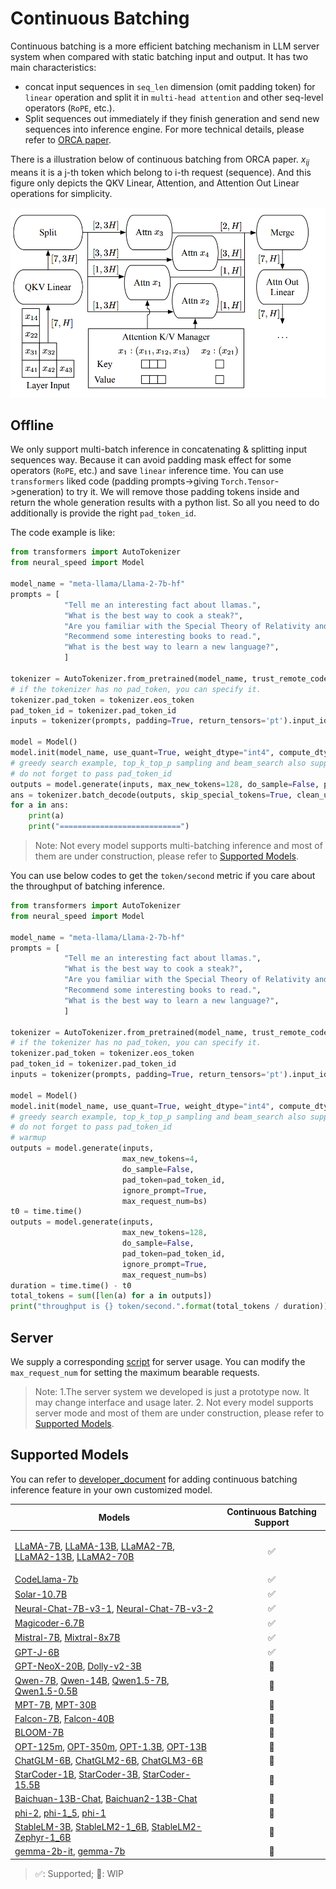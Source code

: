 Continuous Batching
=======

Continuous batching is a more efficient batching mechanism in LLM server system when compared with static batching input and output. It has two main characteristics:
- concat input sequences in `seq_len` dimension (omit padding token) for `linear` operation and split it in `multi-head attention` and other seq-level operators (`RoPE`, etc.).
- Split sequences out immediately if they finish generation and send new sequences into inference engine.
For more technical details, please refer to [ORCA paper](https://www.usenix.org/system/files/osdi22-yu.pdf).

There is a illustration below of continuous batching from ORCA paper. $x_{ij}$ means it is a j-th token which belong to i-th request (sequence). And this figure only depicts the QKV Linear, Attention, and
Attention Out Linear operations for simplicity.

![ORCA continuous batching inference](./imgs/ORCA_batching.png)

## Offline
We only support multi-batch inference in concatenating & splitting input sequences way. Because it can avoid padding mask effect for some operators (`RoPE`, etc.) and save `linear` inference time. You can use `transformers` liked code (padding prompts->giving `Torch.Tensor`->generation) to try it. We will remove those padding tokens inside and return the whole generation results with a python list. So all you need to do additionally is provide the right `pad_token_id`.

The code example is like:
```python
from transformers import AutoTokenizer
from neural_speed import Model

model_name = "meta-llama/Llama-2-7b-hf"
prompts = [
            "Tell me an interesting fact about llamas.",
            "What is the best way to cook a steak?",
            "Are you familiar with the Special Theory of Relativity and can you explain it to me?",
            "Recommend some interesting books to read.",
            "What is the best way to learn a new language?",
            ]

tokenizer = AutoTokenizer.from_pretrained(model_name, trust_remote_code=True, padding_side="left")
# if the tokenizer has no pad_token, you can specify it.
tokenizer.pad_token = tokenizer.eos_token
pad_token_id = tokenizer.pad_token_id
inputs = tokenizer(prompts, padding=True, return_tensors='pt').input_ids

model = Model()
model.init(model_name, use_quant=True, weight_dtype="int4", compute_dtype="int8")
# greedy search example, top_k_top_p sampling and beam_search also supported
# do not forget to pass pad_token_id
outputs = model.generate(inputs, max_new_tokens=128, do_sample=False, pad_token=pad_token_id)
ans = tokenizer.batch_decode(outputs, skip_special_tokens=True, clean_up_tokenization_spaces=False)
for a in ans:
    print(a)
    print("===========================")
```
> Note: Not every model supports multi-batching inference and most of them are under construction, please refer to [Supported Models](#supported-models).

You can use below codes to get the `token/second` metric if you care about the throughput of batching inference.
```python
from transformers import AutoTokenizer
from neural_speed import Model

model_name = "meta-llama/Llama-2-7b-hf"
prompts = [
            "Tell me an interesting fact about llamas.",
            "What is the best way to cook a steak?",
            "Are you familiar with the Special Theory of Relativity and can you explain it to me?",
            "Recommend some interesting books to read.",
            "What is the best way to learn a new language?",
            ]

tokenizer = AutoTokenizer.from_pretrained(model_name, trust_remote_code=True, padding_side="left")
# if the tokenizer has no pad_token, you can specify it.
tokenizer.pad_token = tokenizer.eos_token
pad_token_id = tokenizer.pad_token_id
inputs = tokenizer(prompts, padding=True, return_tensors='pt').input_ids

model = Model()
model.init(model_name, use_quant=True, weight_dtype="int4", compute_dtype="int8")
# greedy search example, top_k_top_p sampling and beam_search also supported
# do not forget to pass pad_token_id
# warmup
outputs = model.generate(inputs,
                         max_new_tokens=4,
                         do_sample=False,
                         pad_token=pad_token_id,
                         ignore_prompt=True,
                         max_request_num=bs)
t0 = time.time()
outputs = model.generate(inputs,
                         max_new_tokens=128,
                         do_sample=False,
                         pad_token=pad_token_id,
                         ignore_prompt=True,
                         max_request_num=bs)
duration = time.time() - t0
total_tokens = sum([len(a) for a in outputs])
print("throughput is {} token/second.".format(total_tokens / duration))
```

## Server
We supply a corresponding [script](../scripts/python_api_example_for_model_server.py) for server usage.
You can modify the `max_request_num` for setting the maximum bearable requests.

>Note: 1.The server system we developed is just a prototype now. It may change interface and usage later. 2. Not every model supports server mode and most of them are under construction, please refer to [Supported Models](#supported-models).

## Supported Models
You can refer to [developer_document](../developer_document.md#22-inference-process) for adding continuous batching inference feature in your own customized model.
<table>
  <thead>
    <tr>
      <th>Models</th>
      <th align="center">Continuous Batching Support</th>
    </tr>
  </thead>
  <tbody>
    <tr>
      <td>

[LLaMA-7B](https://huggingface.co/decapoda-research/llama-7b-hf), [LLaMA-13B](https://huggingface.co/decapoda-research/llama-13b-hf), [LLaMA2-7B](https://huggingface.co/meta-llama/Llama-2-7b-chat-hf), [LLaMA2-13B](https://huggingface.co/meta-llama/Llama-2-13b-chat-hf), [LLaMA2-70B](https://huggingface.co/meta-llama/Llama-2-70b-chat-hf)</td>
      <td align="center">✅</td>
    </tr>
    <tr>
      <td>
[CodeLlama-7b](https://huggingface.co/codellama/CodeLlama-7b-Instruct-hf)</td>
      <td align="center">✅</td>
    </tr>
    <tr>
      <td>
[Solar-10.7B](https://huggingface.co/upstage/SOLAR-10.7B-Instruct-v1.0)</td>
      <td align="center">✅</td>
    </tr>
    <tr>
      <td>
[Neural-Chat-7B-v3-1](https://huggingface.co/Intel/neural-chat-7b-v3-1), [Neural-Chat-7B-v3-2](https://huggingface.co/Intel/neural-chat-7b-v3-2)</td>
      <td align="center">✅</td>
    </tr>
    <tr>
      <td>
[Magicoder-6.7B](https://huggingface.co/ise-uiuc/Magicoder-S-DS-6.7B)</td>
      <td align="center">✅</td>
    </tr>
    <tr>
      <td>
[Mistral-7B](https://huggingface.co/mistralai/Mistral-7B-v0.1), [Mixtral-8x7B](https://huggingface.co/mistralai/Mixtral-8x7B-Instruct-v0.1)</td>
      <td align="center">✅</td>
    </tr>
    <tr>
      <td>
[GPT-J-6B](https://huggingface.co/EleutherAI/gpt-j-6b)</td>
      <td align="center">✅</td>
    </tr>
    <tr>
      <td>
[GPT-NeoX-20B](https://huggingface.co/EleutherAI/gpt-neox-20b), [Dolly-v2-3B](https://huggingface.co/databricks/dolly-v2-3b)</td>
      <td align="center">🚧</td>
    </tr>
    <tr>
      <td>
[Qwen-7B](https://huggingface.co/Qwen/Qwen-7B-Chat), [Qwen-14B](https://huggingface.co/Qwen/Qwen-14B-Chat), [Qwen1.5-7B](https://huggingface.co/Qwen/Qwen1.5-7B-Chat"), [Qwen1.5-0.5B](https://huggingface.co/Qwen/Qwen1.5-0.5B)</td>
      <td align="center">🚧</td>
    </tr>
    <tr>
      <td>
[MPT-7B](https://huggingface.co/mosaicml/mpt-7b), [MPT-30B](https://huggingface.co/mosaicml/mpt-30b)</td>
      <td align="center">🚧</td>
    </tr>
    <tr>
      <td>
[Falcon-7B](https://huggingface.co/tiiuae/falcon-7b), [Falcon-40B](https://huggingface.co/tiiuae/falcon-40b)</td>
      <td align="center">🚧</td>
    </tr>
    <tr>
      <td>
[BLOOM-7B](https://huggingface.co/bigscience/bloomz-7b1)</td>
      <td align="center">🚧</td>
    </tr>
    <tr>
      <td>
[OPT-125m](https://huggingface.co/facebook/opt-125m), [OPT-350m](https://huggingface.co/facebook/opt-350m), [OPT-1.3B](https://huggingface.co/facebook/opt-1.3b), [OPT-13B](https://huggingface.co/facebook/opt-13b)</td>
      <td align="center">🚧</td>
    </tr>
    <tr>
      <td>
[ChatGLM-6B](https://huggingface.co/THUDM/chatglm-6b), [ChatGLM2-6B](https://huggingface.co/THUDM/chatglm2-6b), [ChatGLM3-6B](https://huggingface.co/THUDM/chatglm3-6b)</td>
      <td align="center">🚧</td>
    </tr>
    <tr>
      <td>
[StarCoder-1B](https://huggingface.co/bigcode/starcoderbase-1b), [StarCoder-3B](https://huggingface.co/bigcode/starcoderbase-3b), [StarCoder-15.5B](https://huggingface.co/bigcode/starcoder)</td>
      <td align="center">🚧</td>
    </tr>
    <tr>
      <td>
[Baichuan-13B-Chat](https://huggingface.co/baichuan-inc/Baichuan-13B-Chat), [Baichuan2-13B-Chat](https://huggingface.co/baichuan-inc/Baichuan2-13B-Chat)</td>
      <td align="center">🚧</td>
    </tr>
    <tr>
      <td>
[phi-2](https://huggingface.co/microsoft/phi-2), [phi-1_5](https://huggingface.co/microsoft/phi-1_5), [phi-1](https://huggingface.co/microsoft/phi-1)</td>
      <td align="center">🚧</td>
    </tr>
    <tr>
      <td>
[StableLM-3B](https://huggingface.co/stabilityai/stablelm-3b-4e1t), [StableLM2-1_6B](https://huggingface.co/stabilityai/stablelm-2-1_6b), [StableLM2-Zephyr-1_6B](https://huggingface.co/stabilityai/stablelm-2-zephyr-1_6b)</td>
      <td align="center">🚧</td>
    </tr>
    <tr>
      <td>
[gemma-2b-it](https://huggingface.co/google/gemma-2b-it), [gemma-7b](https://huggingface.co/google/gemma-7b)</td>
      <td align="center">🚧</td>
    </tr>
  </tbody>
</table>

> ✅: Supported; 🚧: WIP
